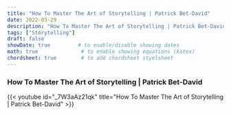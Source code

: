 ```yaml
---
title: "How To Master The Art of Storytelling | Patrick Bet-David"
date: 2022-03-29
description: "How To Master The Art of Storytelling | Patrick Bet-David"
tags: ["Storytelling"]
draft: false
showDate: true         # to enable/disable showing dates
math: true              # to enable showing equations (katex)
chordsheet: true        # to add chordsheet styelsheet
---
```


### How To Master The Art of Storytelling | Patrick Bet-David

{{< youtube id="_7W3aAz21qk" title="How To Master The Art of Storytelling | Patrick Bet-David" >}}

